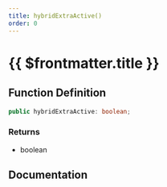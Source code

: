 ```yaml
---
title: hybridExtraActive()
order: 0
---
```


# {{ $frontmatter.title }}

## Function Definition

```ts
public hybridExtraActive: boolean;
```

### Returns

* boolean

## Documentation

<!--@include: ./parts/hybridExtraActive.md-->
